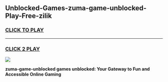 
## Unblocked-Games-zuma-game-unblocked-Play-Free-zilik
<h3>
<a href="https://premium76.site?title=zuma-game-unblocked&ref=18A">CLICK TO PLAY</a></h3>
<hr>

<h3>
<a href="https://premium76.site?title=zuma-game-unblocked&ref=18A">CLICK 2 PLAY</a>
  
</h3>

<a href="https://premium76.site?title=zuma-game-unblocked&ref=18A"><img src="https://clearcache.store/games.png"></a>


**zuma-game-unblocked games unblocked: Your Gateway to Fun and Accessible Online Gaming**

